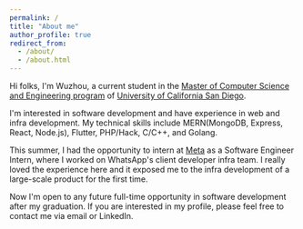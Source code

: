 ```yaml
---
permalink: /
title: "About me"
author_profile: true
redirect_from: 
  - /about/
  - /about.html
---
```

Hi folks, I'm Wuzhou, a current student in the [Master of Computer Science and Engineering program](https://cse.ucsd.edu/graduate/degree-programs/ms-program) of [University of California San Diego](https://www.ucsd.edu/).

I'm interested in software development and have experience in web and infra development. My technical skills include MERN(MongoDB, Express, React, Node.js), Flutter, PHP/Hack, C/C++, and Golang.

This summer, I had the opportunity to intern at [Meta](https://www.meta.com/) as a Software Engineer Intern, where I worked on WhatsApp's client developer infra team. I really loved the experience here and it exposed me to the infra development of a large-scale product for the first time.

Now I'm open to any future full-time opportunity in software development after my graduation. If you are interested in my profile, please feel free to contact me via email or LinkedIn.